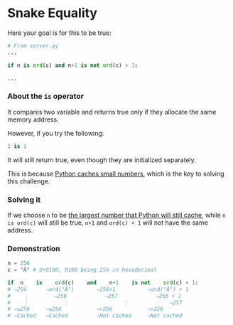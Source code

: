 # Snake Equality

Here your goal is for this to be true:

```python
# From server.py
...

if n is ord(c) and n+1 is not ord(c) + 1:

...
```

### About the `is` operator

It compares two variable and returns true only if they allocate the same memory address.

However, if you try the following:
```python
1 is 1
```
It will still return true, even though they are initialized separately.

This is because [Python caches small numbers](https://stackoverflow.com/a/133024/12826774), which is the key to solving this challenge.

### Solving it

If we choose `n` to be [the largest number that Python will still cache](https://stackoverflow.com/a/15172182/12826774), while `n is ord(c)` will still be true, `n+1` and `ord(c) + 1` will not have the same address.

### Demonstration

```python
n = 256
c = "Ā" # U+0100, 0100 being 256 in hexadecimal

if  n    is    ord(c)    and    n+1    is not    ord(c) + 1:
# ⇒256      ⇒ord("Ā")       ⇒256+1          ⇒ord("Ā") + 1
#    ⋮        ⇒256            ⇒257            ⇒256 + 1
#    ⋮           ⋮                 ⋮             ⇒257
# ⇒≤256     ⇒≤256           ⇒>256           ⇒>256
# ⇒Cached   ⇒Cached         ⇒Not cached     ⇒Not cached
```
